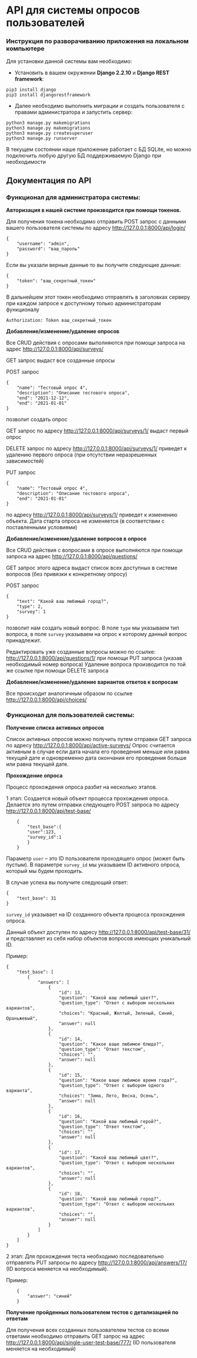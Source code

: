 # API для системы опросов пользователей

### Инструкция по разворачиванию приложения на локальном компьютере

Для установки данной системы вам необходимо:

-   Установить в вашем окружении **Django 2.2.10** и **Django REST framework**: 
 ```
pip3 install django
pip3 install djangorestframework
``` 

- Далее необходимо выполнить миграции и создать пользователя с правами администратора и запустить сервер:

```
python3 manage.py makemigrations
python3 manage.py makemigrations
python3 manage.py createsuperuser
python3 manage.py runserver
```

В текущем состоянии наше приложение работает с БД SQLite, но можно подключить любую другую БД поддерживаемую Django при необходимости

## Документация по API 

### Функционал для администратора системы:

**Авторизация в нашей системе производится при помощи токенов.** 

Для получения токена необходимо отправить POST запрос с данными вашего пользователя системы по адресу http://127.0.0.1:8000/api/login/

```
{
    "username": "admin",
    "password": "ваш_пароль"
}
```

Если вы указали верные данные то вы получите следующие данные:

```
{
    "token": "ваш_секретный_токен"
}
```

В дальнейшем этот токен необходимо отправлять в заголовках серверу при каждом запросе к доступному только администраторам функционалу

```
Authorization: Token ваш_секретный_токен
``` 

**Добавление/изменение/удаление опросов**

Все CRUD действия с опросами выполняются при помощи запроса на адрес http://127.0.0.1:8000/api/surveys/

GET запрос выдаст все созданные опросы

POST запрос 

```
{
    "name": "Тестовый опрос 4",
    "description": "Описание тестового опроса",
    "end": "2021-12-12",
    "end": "2021-01-01"
}
```

позволит создать опрос

GET запрос по адресу http://127.0.0.1:8000/api/surveys/1/ выдаст первый опрос

DELETE запрос по адресу http://127.0.0.1:8000/api/surveys/1/ приведет к удалению первого опроса (при отсутствии неразрешенных зависимостей)

PUT запрос
``` 
{
    "name": "Тестовый опрос 4",
    "description": "Описание тестового опроса",
    "end": "2021-01-01"
}
```
по адресу http://127.0.0.1:8000/api/surveys/1/ приведет к изменению объекта. Дата старта опроса не изменяется (в соответствии с поставленными условиями)


**Добавление/изменение/удаление вопросов в опросе**

Все CRUD действия с вопросами в опросе выполняются при помощи запроса на адрес http://127.0.0.1:8000/api/questions/

GET запрос этого адреса выдаст список всех доступных в системе вопросов (без привязки к конкретному опросу)

POST запрос
```
{
    "text": "Какой ваш любимый город?",
    "type": 2,
    "survey": 1
}
```
позволит нам создать новый вопрос. В поле ```type``` мы указываем тип вопроса, в поле ```survey``` указываем на опрос к которому данный вопрос принадлежит.

Редактировать уже созданные вопросы можно по ссылке: http://127.0.0.1:8000/api/questions/1/ при помощи PUT запроса (указав необходимый номер вопроса)
Удаление вопроса производится по той же ссылке при помощи DELETE запроса


**Добавление/изменение/удаление вариантов ответов к вопросам**

Все происходит аналогичным образом по ссылке http://127.0.0.1:8000/api/choices/


### Функционал для пользователей системы:

**Получение списка активных опросов**

Список активных опросов можно получить путем отправки GET запроса по адресу http://127.0.0.1:8000/api/active-surveys/
Опрос считается активным в случае если дата начала его проведения меньше или равна текущей дате и одновременно дата окончания его проведения больше или равна текущей дате.

**Прохождение опроса**

Процесс прохождения опроса разбит на несколько этапов.

1 этап: Создается новый объект процесса прохождения опроса. Делается это путем отправки следующего POST запроса по адресу http://127.0.0.1:8000/api/test-base/
```
    {
        "test_base":{
        "user":123,
        "survey_id":1
        }
    }
```
Параметр ```user``` – это ID пользователя проходящего опрос (может быть пустым). В параметре ```survey_id``` мы указываем ID активного опроса, который мы будем проходить.

В случае успеха вы получите следующий ответ:

```
{
    "test_base": 31
}
```

```survey_id``` указывает на ID созданного объекта процесса прохождения опроса. 

Данный объект доступен по адресу http://127.0.0.1:8000/api/test-base/31/ и представляет из себя набор объектов вопросов имеющих уникальный ID. 

Пример:
```
{
    "test_base": [
        {
            "answers": [
                {
                    "id": 13,
                    "question": "Какой ваш любимый цвет?",
                    "question_type": "Ответ с выбором нескольких вариантов",
                    "choices": "Красный, Желтый, Зеленый, Синий, Ораньжевый",
                    "answer": null
                },
                {
                    "id": 14,
                    "question": "Какое ваше любимое блюдо?",
                    "question_type": "Ответ текстом",
                    "choices": "",
                    "answer": null
                },
                {
                    "id": 15,
                    "question": "Какое ваше любимое время года?",
                    "question_type": "Ответ с выбором одного варианта",
                    "choices": "Зима, Лето, Весна, Осень",
                    "answer": null
                },
                {
                    "id": 16,
                    "question": "Какой ваш любимый герой?",
                    "question_type": "Ответ текстом",
                    "choices": "",
                    "answer": null
                },
                {
                    "id": 17,
                    "question": "Какой ваш любимый цвет?",
                    "question_type": "Ответ с выбором нескольких вариантов",
                    "choices": "",
                    "answer": null
                },
                {
                    "id": 18,
                    "question": "Какой ваш любимый город?",
                    "question_type": "Ответ с выбором нескольких вариантов",
                    "choices": "",
                    "answer": null
                }
            ]
        }
    ]
}
```

2 этап: Для прохождения теста необходимо последовательно отправлять PUT запросы по адресу http://127.0.0.1:8000/api/answers/17/ (ID вопроса меняется на необходимый). 

Пример:

```
    {
        "answer": "синий"
    }
``` 

**Получение пройденных пользователем тестов с детализацией по ответам**

Для получения всех созданных пользователем тестов со всеми ответами необходимо отправить GET запрос на адрес http://127.0.0.1:8000/api/single-user-test-base/777/
(ID пользователя меняется на необходимый) 

